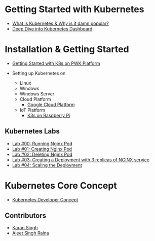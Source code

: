 # Getting Started with Kubernetes

- [What is Kubernetes & Why is it damn popular?](https://github.com/collabnix/dockerlabs/blob/master/kubernetes/beginners/what-is-kubernetes/README.md#what-is-kubernetes)
- [Deep Dive into Kubernetes Dashboard](https://github.com/collabnix/dockerlabs/blob/master/kubernetes/beginners/what-is-kubernetes/README.md#what-is-k8s-made-up-of)


# Installation & Getting Started

- [Getting Started with K8s on PWK Platform](https://github.com/collabnix/dockerlabs/blob/master/kubernetes/beginners/getting-started-on-pwk.md)

- Setting up Kubernetes on
   - Linux
   - Windows
   - Windows Server
   - Cloud Platform
     - [Google Cloud Platform](https://github.com/collabnix/dockerlabs/blob/master/kubernetes/beginners/install-k8s-on-GCP-platform.md)
   - IoT Platform
     - [K3s on Raspberry Pi](https://github.com/collabnix/dockerlabs/blob/master/beginners/install/raspberrypi3/setting-up-k3s-cluster.md)
   


## Kubernetes Labs

- [Lab #00: Running Nginx Pod](https://github.com/collabnix/dockerlabs/blob/master/kubernetes/beginners/workshop/lab00-running-nginx-pod/README.md)
- [Lab #01: Creating Nginx Pod](https://github.com/collabnix/dockerlabs/blob/master/kubernetes/beginners/workshop/lab01-creating-nginx-pod/README.md)
- [Lab #02: Deleting Nginx Pod](https://github.com/collabnix/dockerlabs/blob/master/kubernetes/beginners/workshop/lab02-deleting-nginx-pod/README.md)
- [Lab #03: Creating a Deployment with 3 replicas of NGINX service](https://github.com/collabnix/dockerlabs/blob/master/kubernetes/beginners/workshop/lab03-creating-deployment-3replicas-nginx-pod/README.md)
- [Lab #04: Scaling the Deployment](https://github.com/collabnix/dockerlabs/blob/master/kubernetes/beginners/workshop/lab04-scaling-the-deployment/README.md)

# Kubernetes Core Concept

- [Kubernetes Developer Concept](https://github.com/collabnix/dockerlabs/blob/master/kubernetes/beginners/k8s-core-concepts.md)


## Contributors

- [Karan Singh](karangandhi0007@gmail.com)
- [Ajeet Singh Raina](ajeetraina@gmail.com)
